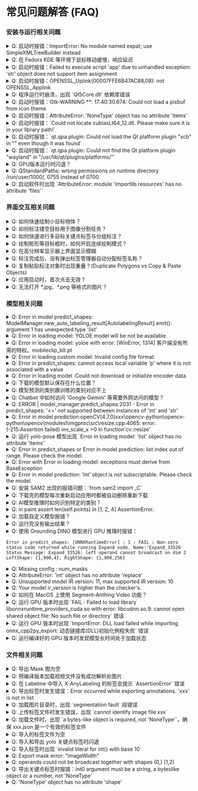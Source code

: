 # 常见问题解答 (FAQ)


### 安装与运行相关问题

<details>
<summary>Q: 启动时报错：ImportError: No module named expat; use SimpleXMLTreeBuilder instead</summary>

`Conda` 会自动更新系统库（如 expat）到最新版本，导致与预编译的 Python 模块不兼容。可尝试下载低版本 expat 解决，如：
```bash
conda install expat=2.5.0 -y
```
</details>

<details>
<summary>Q: 在 Fedora KDE 等环境下鼠标移动缓慢，响应延迟</summary>

在 Fedora KDE 桌面环境（包括 Wayland 和 X11）下，可能会遇到画布上鼠标指针移动缓慢、响应延迟的性能问题。

- 方法1：使用命令行参数强制使用 XCB 平台
```bash
python -m anylabeling --qt-platform xcb
```

- 方法2：设置环境变量
```bash
export QT_QPA_PLATFORM=xcb
python -m anylabeling
```

详情可参考[#1145](https://github.com/CVHub520/X-AnyLabeling/issues/1145)。
</details>

<details>
<summary>Q: 启动时报错：Failed to execute script 'app' due to unhandled exception: 'str' object does not support item assignment</summary>

删除用户目录下的配置文件后再重启。
可参考[#996](https://github.com/CVHub520/X-AnyLabeling/issues/996)。
</details>

<details>
<summary>Q: 启动时报错：OPENSSL_Uplink(00007FFE6B47AC88,08): not OPENSSL_Applink</summary>

可参考[#941](https://github.com/CVHub520/X-AnyLabeling/issues/941)。
</details>

<details>
<summary>Q: 程序运行时崩溃，出现 `Qt5Core.dll` 依赖库错误</summary>

可参考[#907](https://github.com/CVHub520/X-AnyLabeling/issues/907)。
</details>

<details>
<summary>Q: 启动时报错：Gtk-WARNING **: 17:40:30.674: Could not load a pixbuf from icon theme </summary>

可参考[#893](https://github.com/CVHub520/X-AnyLabeling/issues/893)。
</details>

<details>
<summary>Q: 启动时报错：AttributeError: 'NoneType' object has no attribute 'items'</summary>

可删除用户目录下的 `.xanylabelingrc` 文件再尝试重启。可参考[#877](https://github.com/CVHub520/X-AnyLabeling/issues/877)。
</details>

<details>
<summary>Q: 启动时报错：`Could not locate cublasLt64_12.dll. Please make sure it is in your library path!` </summary>

方案1：OnnxRunTime 库与 CUDA 版本不兼容，可参考[#844](https://github.com/CVHub520/X-AnyLabeling/issues/844)；
方案2：针对于没有全局安装 CUDA、CUDNN 的方法，可参考[#1014](https://github.com/CVHub520/X-AnyLabeling/issues/1014)。
</details>

<details>
<summary>Q: 启动时报错：`qt.qpa.plugin: Could not load the Qt platform plugin "xcb" in "" even though it was found` </summary>

可参考[#541](https://github.com/CVHub520/X-AnyLabeling/issues/541)、[#496](https://github.com/CVHub520/X-AnyLabeling/issues/496)。
</details>

<details>
<summary>Q: 启动时报错：`qt.qpa.plugin: Could not find the Qt platform plugin "wayland" in "/usr/lib/qt/plugins/platforms/"` </summary>

可参考[#761](https://github.com/CVHub520/X-AnyLabeling/issues/761)。
</details>

<details>
<summary>Q: GPU版本运行时闪退？</summary>

可参考[#500](https://github.com/CVHub520/X-AnyLabeling/issues/500)。
</details>

<details>
<summary>Q: QStandardPaths: wrong permissions on runtime directory /run/user/1000/, 0755 instead of 0700</summary>

添加 `chmod 0700 /run/user/1000/` 到 `.bashrc` 文件中激活并重新启动应用即可。
</details>

<details>
<summary>Q: 启动软件时出现 `AttributeError: module 'importlib.resources' has no attribute 'files'` </summary>

请将 Python 版本升级至 3.9 及以上。
</details>


### 界面交互相关问题

<details>
<summary>Q: 如何快速绘制小目标物体？</summary>

可参考[#1000](https://github.com/CVHub520/X-AnyLabeling/issues/1000)。 
</details>

<details>
<summary>Q: 如何标注镂空目标用于图像分割任务？</summary>

可参考[#991](https://github.com/CVHub520/X-AnyLabeling/issues/991)。 
</details>

<details>
<summary>Q: 如何快速进行多目标关键点标签与分组标注？</summary>

可参考[#982](https://github.com/CVHub520/X-AnyLabeling/issues/982)。 
</details>

<details>
<summary>Q: 绘制矩形等目标框时，如何开启连续绘制模式？</summary>

可以打开电脑用户目录下的 .xanylabelingrc 配置文件，修改 auto_highlight_shape 和 auto_switch_to_edit_mode 为 False。
可参考[#887](https://github.com/CVHub520/X-AnyLabeling/issues/887)。 
</details>

<details>
<summary>Q: 在高分辨率显示器上界面显示模糊</summary>

可参考[#811](https://github.com/CVHub520/X-AnyLabeling/issues/811)。
</details>

<details>
<summary>Q: 标注完成后，没有弹出标签管理器自动分配标签名称？</summary>

取消勾选 `Auto Use Last Label`，可参考[#805](https://github.com/CVHub520/X-AnyLabeling/issues/805)。
</details>

<details>
<summary>Q: 复制粘贴标注对象时出现重叠？(Duplicate Polygons vs Copy & Paste Objects)</summary>

这个问题通常是因为混淆了两种复制功能的使用场景。X-AnyLabeling 其实提供了两套复制机制，它们的设计目的完全不同。

先说第一种，也就是快速复制功能，快捷键是 `Ctrl+D`。这个功能主要是为了在同一张图片里快速复制标注框。它的特别之处在于，复制出来的标注框会自动往旁边偏移几个像素（默认为2），这样就不会和原来的框完全重叠在一起。这个设计很实用，特别是当你需要标注一堆相似的目标物体时，按一下 `Ctrl+D` 就能快速复制，而且新旧标注框会自动错开，不会重叠。

第二种是传统的剪贴板复制粘贴，也就是 `Ctrl+C` 加 `Ctrl+V` 的组合。这个功能的设计初衷是用来跨图片复制标注的。比如你标注了第一张图片里某个位置的物体，想把这个标注直接复制到第二张、...、第n张图片的相同位置上。所以这个功能在粘贴时会严格按照原来的坐标位置来放置标注框，不会做任何偏移。这也是为什么如果你在同一张图片上用 `Ctrl+C` 和 `Ctrl+V`，会发现新旧标注框完全重叠在一起，看起来像是"多个标注框对应同一个对象"——其实这就是它的设计行为，并不是 bug。

另外还有个系统剪贴板的设置需要注意。默认情况下，这个功能是关闭的，也就是配置文件里的 system_clipboard 是 false。这时候你用 `Ctrl+C` 复制的标注数据会存在软件内部的一个变量里，不会影响系统剪贴板的其他内容。这样设计的好处是，即使你切换到其他图片，之前复制的标注内容还在，随时可以粘贴。有些用户可能会觉得"快捷键有概率无法正常触发复制，导致粘贴时依旧沿用上一次的复制结果"，其实这正是这个机制的体现。

如果你想启用系统剪贴板，可以在菜单里找到 Edit -> Use System Clipboard。启用后，复制的标注数据会以 JSON 格式存到系统剪贴板里，你甚至可以在记事本里看到和编辑这些数据。但要注意，这样一来每次复制都会覆盖系统剪贴板的内容。

所以总结一下使用建议：如果你只是在当前图片里复制标注框，建议用 `Ctrl+D`，它会自动帮你错开位置，避免重叠。如果你需要把标注复制到其他图片上，或者就是想让标注框精确地粘贴在原位置，那就用 `Ctrl+C` 和 `Ctrl+V`。

</details>

<details>
<summary>Q: 应用启动时，首次点击无效？</summary>

此问题暂时无解。 
</details>

<details>
<summary>Q: 无法打开 *.jpg、*.png 等格式的图片？</summary>

可参考[#823](https://github.com/CVHub520/X-AnyLabeling/issues/823)。
</details>


### 模型相关问题

<details>
<summary>Q: Error in model predict_shapes: ModelManager.new_auto_labeling_result[AutolabelingResult].emit(): argument 1 has unexpected type 'list'</summary>

通常是加载了损坏或无效的图像文件，或者当前图像格式不支持等原因所造成。
</details>

<details>
<summary>Q: Error in loading model: YOLOE model will be not be available.</summary>

可参考[#997](https://github.com/CVHub520/X-AnyLabeling/issues/997)。
</details>

<details>
<summary>Q: Error in loading model: yoloe with error: [WinError, 1314] 客户端没有所需的特权。mobileclip_blt.pt</summary>

可参考[#992](https://github.com/CVHub520/X-AnyLabeling/issues/992)。
</details>

<details>
<summary>Q: Error in loading custom model: Invalid config file format.</summary>

可参考[#986](https://github.com/CVHub520/X-AnyLabeling/issues/986)。
</details>

<details>
<summary>Q: Error in predict_shapes: cannot access local variable 'p' where it is not associated with a value</summary>

可参考[#983](https://github.com/CVHub520/X-AnyLabeling/issues/983)。
</details>

<details>
<summary>Q: Error in loading model :Could not download or initialize encoder data</summary>

可参考[#961](https://github.com/CVHub520/X-AnyLabeling/issues/961)。
</details>

<details>
<summary>Q: 下载的模型默认保存在什么位置？</summary>

可参考[#943](https://github.com/CVHub520/X-AnyLabeling/issues/943)。
</details>

<details>
<summary>Q: 模型预测的类别跟训练的类别对应不上</summary>

检查自定义模型配置文件（*.yaml）是不是格式没写对：
1. 默认2个字符缩进；
2. key 不能有空格；
可参考[#923](https://github.com/CVHub520/X-AnyLabeling/issues/923)。
</details>

<details>
<summary>Q: Chatbot 中如何访问 'Google Gemini' 等需要外网访问的模型？</summary>

可在当前终端或者系统配置文件中设置代理协议，其中 ip 和 port 替换为自己的网络协议地址和端口号：

```bash
export http_proxy=http://ip:port
export https_proxy=http://ip:port
```
</details>

<details>
<summary>Q: ERROR | model_manager:predict_shapes:2031 - Error in predict_shapes: '<=' not supported between instances of 'int' and 'str'</summary>

请检查模型配置文件（*.yaml）是否正确，具体可参考此[#902](https://github.com/CVHub520/X-AnyLabeling/issues/902)。
</details>

<details>
<summary>Q: Error in model prediction:openCV(4.7.0)xxx\opencv-python\opencv-python\opencv\modulesl\imgproc\src\resize.cpp:4065: error: (-215:Assertion failed) inv_scale_x >0 in function'cv::resize'</summary>

可尝试以下解决方案：
- 配置文件中置顶图片宽高信息，参考[#885](https://github.com/CVHub520/X-AnyLabeling/issues/885)。
- 检查导出模型时是否设置了动态 batch？参考[#784](https://github.com/CVHub520/X-AnyLabeling/issues/784)。
</details>

<details>
<summary>Q: 运行 yolo-pose 模型出现 `Error in loading model: 'list' object has no attribute 'items'`</summary>

未按照官方模板编写配置文件，可参考[#880](https://github.com/CVHub520/X-AnyLabeling/issues/880)。
</details>

<details>
<summary>Q: Error in predict_shapes or Error in model prediction: list index out of range. Please check the model.</summary>

可参考以下解决方案：
    - 检查标签名称是否为纯数字，若是，请务必将其加上单引号；
    - 检查配置文件中 `type` 字段是否正确定义，可参考[#837](https://github.com/CVHub520/X-AnyLabeling/issues/837)、[#878](https://github.com/CVHub520/X-AnyLabeling/issues/878)；
</details>

<details>
<summary>Q: Error with Error in loading model: exceptions must derive from BaseException</summary>

1. 请确保配置文件中，模型路径格式正确且存在。可参考[#868](https://github.com/CVHub520/X-AnyLabeling/issues/868)、[#441](https://github.com/CVHub520/X-AnyLabeling/issues/441)。
2. 检查是否是当前 onnx 模型 ir_version 版本与对应的 onnx 版本之间不匹配。可参考[#1120](https://github.com/CVHub520/X-AnyLabeling/issues/1120#issuecomment-3303864917)
</details>

<details>
<summary>Q: Error in model prediction: ‘int’ object is not subscriptable. Please check the model.</summary>

如果是非官方内置的自定义模型，请检查模型预处理、推理和后处理部分，可参考[#828](https://github.com/CVHub520/X-AnyLabeling/issues/828).
</details>

<details>
<summary>Q: 安装 SAM2 出现的报错问题：`from sam2 import _C`</summary>

可参考[#719](https://github.com/CVHub520/X-AnyLabeling/issues/719)、[#842](https://github.com/CVHub520/X-AnyLabeling/issues/842)、[#843](https://github.com/CVHub520/X-AnyLabeling/issues/843)、[#864](https://github.com/CVHub520/X-AnyLabeling/issues/865)、[#865](https://github.com/CVHub520/X-AnyLabeling/issues/865)。
</details>

<details>
<summary>Q: 下载完的模型每次重新启动应用时都被自动删除重新下载</summary>

- 注意模型路径不得有中文字符，否则会有异常。（[#600](https://github.com/CVHub520/X-AnyLabeling/issues/600)）
</details>

<details>
<summary>Q: AI模型推理时如何识别特定的类别？</summary>

当前仅支持部分模型设置此选项。具体地，以 yolo 系列模型为例，用户可通过在配置文件中添加 `filter_classes`，具体可参考此[文档](https://github.com/CVHub520/X-AnyLabeling/blob/main/docs/zh_cn/custom_model.md#%E5%8A%A0%E8%BD%BD%E5%B7%B2%E9%80%82%E9%85%8D%E7%9A%84%E7%94%A8%E6%88%B7%E8%87%AA%E5%AE%9A%E4%B9%89%E6%A8%A1%E5%9E%8B)。
</details>

<details>
<summary>Q: in paint assert len(self.points) in [1, 2, 4] AssertionError.</summary>

可参考[#491](https://github.com/CVHub520/X-AnyLabeling/issues/491)。
</details>

<details>
<summary>Q: 加载自定义模型报错？</summary>

可参考以下步骤解决：

1. 检查配置文件中的定义的类别与模型支持的类别列表是否一致。
2. 使用 [netron](https://netron.app/) 工具比较自定义模型与官方对应的内置模型输入输出节点维度是否一致。
3. 检查模型配置文件各个字段是否正确，可参考[#888](https://github.com/CVHub520/X-AnyLabeling/issues/888)。
4. 检查是否擅自修改了某个内置字段名称，可参考[#983](https://github.com/CVHub520/X-AnyLabeling/issues/983)。
</details>

<details>
<summary>Q: 运行完没有输出结果？</summary>

可参考[#536](https://github.com/CVHub520/X-AnyLabeling/issues/536)。
</details>

<details>
<summary>Q: 使用 Grounding DINO 模型进行 GPU 推理时报错：

```shell
Error in predict_shapes: [ONNXRuntimeError] : 1 : FAIL : Non-zero status code returned while running Expand node. Name:'Expand_33526' Status Message: Expand_33526: left operand cannot broadcast on dim 2 LeftShape: {1,900,4}, RightShape: {1,900,256}
```
</summary>

可参考[#389](https://github.com/CVHub520/X-AnyLabeling/issues/389)。
</details>

<details>
<summary>Q: Missing config : num_masks</summary>

可参考[#515](https://github.com/CVHub520/X-AnyLabeling/issues/515)。
</details>

<details>
<summary>Q: AttributeError: 'int' object has no attribute 'replace'</summary>
查看配置文件是否有定义纯数字标签。请注意在定义以**纯数字**命名的标签名称时，请务必将其加上单引号 `''`
</details>

<details>
<summary>Q: Unsupported model IR version: 11, max supported IR version: 10</summary>

可参考以下解决方案：

```bash
import onnx
onnx_model = onnx.load("/path/to/your/onnx_model")
onnx_model.ir_version = 10  # 修改为合适的版本号
onnx.save(onnx_model, "/path/to/onnx_model")
```
</details>

<details>
<summary>Q: Your model ir_version is higher than the checker's.</summary>
onnx 版本过低，请更新：

```shell
pip install --upgrade onnx
```
</details>

<details>
<summary>Q: 如何在 MacOS 上使用 Segment-Anthing Video 功能？</summary>

可参考[#865](https://github.com/CVHub520/X-AnyLabeling/issues/865)。
</details>

<details>
<summary>Q: 运行 GPU 版本时出现 `FAIL : Failed to load library libonnxruntime_providers_cuda.so with error: libcudnn.so.9: cannot open shared object file: No such file or directory` 错误</summary>

可参考[此教程](../zh_cn/get_started.md)中 "步骤 0. 安装 ONNX Runtime" 安装匹配版本。
此外，可查看[#834](https://github.com/CVHub520/X-AnyLabeling/issues/834)。
</details>

<details>
<summary>Q: 运行 GPU 版本时出现 `ImportError: DLL load failed while importing onnx_cpp2py_export: 动态链接库(DLL)初始化例程失败` 错误</summary>

onnx 和 onnxruntime 库版本不兼容，具体可参考[#886](https://github.com/CVHub520/X-AnyLabeling/issues/886)
</details>

<details>
<summary>Q: 运行编译好的 GPU 版本时发现模型长时间处于加载状态</summary>

这通常是由于 onnx 和 onnxruntime-gpu 版本不匹配导致的。请参考[ONNX Runtime 官方兼容性文档](https://onnxruntime.ai/docs/reference/compatibility.html#onnx-opset-support)确保安装了匹配的 `onnx` 版本。
</details>


### 文件相关问题

<details>
<summary>Q: 导出 Mask 图为空</summary>

请按照以下步骤依次检查下：
1. 按下 `ctrl+g` 查看当前任务的标注类别和标注类型，确保所有标注类型为`polygon`对象；
2. 检查导出配置文件的格式正确，且类别名称与上述步骤所示的标签类别名称相符；
3. 升级到最新版本或通过源码运行获取更全面的日志信息。

详情可参考此[#1153](https://github.com/CVHub520/X-AnyLabeling/issues/1153)。
</details>

<details>
<summary>Q: 预编译版本加载视频文件没有成功解析处图片</summary>

可参考此[#1136](https://github.com/CVHub520/X-AnyLabeling/issues/1136)。
</details>

<details>
<summary>Q: 在 Labelme 中导入 X-AnyLabeling 的标签会提示 `AssertionError` 错误</summary>

可参考此[#1007](https://github.com/CVHub520/X-AnyLabeling/issues/1007)。
</details>

<details>
<summary>Q: 导出标签时发生错误：Error occurred while exporting annotations. 'xxx' is not in list</summary>

请按照以下步骤依次检查下：
1. 按下 `ctrl+g` 查看当前任务的标注类别；
2. 检查导出时上传的标签类别文件（`classes.txt`）中定义的类别是否与标注类别名称一一对应；
3. 检查是否选择了错误的导出类型，例如标注的是矩形框，导出时却选择了分割或旋转框等选项；
</details>

<details>
<summary>Q: 加载图片目录时，出现 `segmentation fault` 段错误</summary>

可参考此[#906](https://github.com/CVHub520/X-AnyLabeling/issues/906)。
</details>

<details>
<summary>Q: 上传标签文件时发生错误，出现 `cannot identify image file xxx`</summary>

请检查图片文件和标签文件有没有分目录存放。可参考此[#911](https://github.com/CVHub520/X-AnyLabeling/issues/869)。
</details>

<details>
<summary>Q: 加载文件时，出现 `a bytes-like object is required, not 'NoneType'`，确保 xxx.json 是一个有效的标签文件</summary>

请检查 *.json 文件中，`imagePath` 字段值是否与图像文件名一致。具体可参考此[#869](https://github.com/CVHub520/X-AnyLabeling/issues/869)。
</details>

<details>
<summary>Q: 导入的标签文件为空</summary>

请检查是否存在以下情况：
    - 标注类型与导出类型不一致，例如标注的的是 `rectangle` 矩形框，导出时选择 `Polygon` 选项；
    - 导入的图像文件夹存在多级嵌套的子文件夹，可参考[#839](https://github.com/CVHub520/X-AnyLabeling/issues/839)；
</details>

<details>
<summary>Q: 导入和导出 yolo 关键点标签时闪退</summary>

请检查模型配置文件（*.yaml）是否正确，具体可参考此[#898](https://github.com/CVHub520/X-AnyLabeling/issues/898)。
</details>

<details>
<summary>Q: 导入标签时出现 `invalid literal for int() with base 10`</summary>

可参考[#782](https://github.com/CVHub520/X-AnyLabeling/issues/782)。
</details>

<details>
<summary>Q: Export mask error: "imageWidth"</summary>

可参考[#477](https://github.com/CVHub520/X-AnyLabeling/issues/477)。
</details>

<details>
<summary>Q: operands could not be broadcast together with shapes (0,) (1,2)</summary>

可参考[#492](https://github.com/CVHub520/X-AnyLabeling/issues/492)。
</details>

<details>
<summary>Q: 导出关键点标签时报错：int0 argument must be a string, a byteslike object or a number, not 'NoneType'</summary>

`group_id`字段缺失，请确保每个矩形框和关键点都有对应的群组编号。
</details>

<details>
<summary>Q: 'NoneType' object has no attribute 'shape'</summary>

检查文件路径是否包含**中文字符**。
</details>
